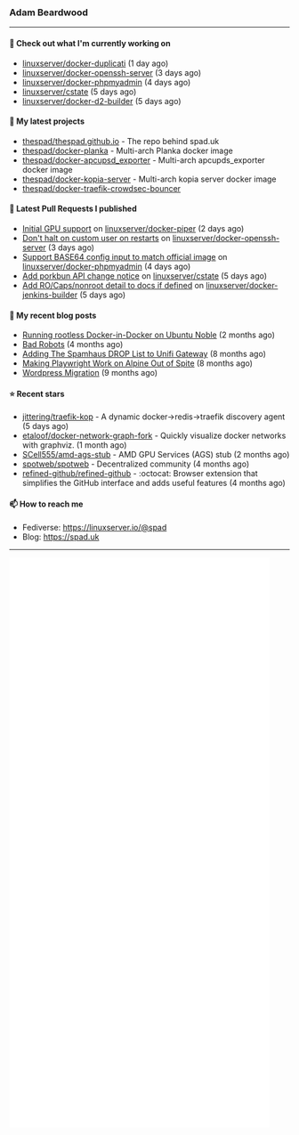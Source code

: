 ### Adam Beardwood
---
#### 👷 Check out what I'm currently working on

- [linuxserver/docker-duplicati](https://github.com/linuxserver/docker-duplicati) (1 day ago)
- [linuxserver/docker-openssh-server](https://github.com/linuxserver/docker-openssh-server) (3 days ago)
- [linuxserver/docker-phpmyadmin](https://github.com/linuxserver/docker-phpmyadmin) (4 days ago)
- [linuxserver/cstate](https://github.com/linuxserver/cstate) (5 days ago)
- [linuxserver/docker-d2-builder](https://github.com/linuxserver/docker-d2-builder) (5 days ago)

#### 🌱 My latest projects

- [thespad/thespad.github.io](https://github.com/thespad/thespad.github.io) - The repo behind spad.uk
- [thespad/docker-planka](https://github.com/thespad/docker-planka) - Multi-arch Planka docker image
- [thespad/docker-apcupsd_exporter](https://github.com/thespad/docker-apcupsd_exporter) - Multi-arch apcupds_exporter docker image
- [thespad/docker-kopia-server](https://github.com/thespad/docker-kopia-server) - Multi-arch kopia server docker image 
- [thespad/docker-traefik-crowdsec-bouncer](https://github.com/thespad/docker-traefik-crowdsec-bouncer)

#### 🔨 Latest Pull Requests I published

- [Initial GPU support](https://github.com/linuxserver/docker-piper/pull/6) on [linuxserver/docker-piper](https://github.com/linuxserver/docker-piper) (2 days ago)
- [Don&#39;t halt on custom user on restarts](https://github.com/linuxserver/docker-openssh-server/pull/102) on [linuxserver/docker-openssh-server](https://github.com/linuxserver/docker-openssh-server) (3 days ago)
- [Support BASE64 config input to match official image](https://github.com/linuxserver/docker-phpmyadmin/pull/40) on [linuxserver/docker-phpmyadmin](https://github.com/linuxserver/docker-phpmyadmin) (4 days ago)
- [Add porkbun API change notice](https://github.com/linuxserver/cstate/pull/244) on [linuxserver/cstate](https://github.com/linuxserver/cstate) (5 days ago)
- [Add RO/Caps/nonroot detail to docs if defined](https://github.com/linuxserver/docker-jenkins-builder/pull/306) on [linuxserver/docker-jenkins-builder](https://github.com/linuxserver/docker-jenkins-builder) (5 days ago)

#### 📜 My recent blog posts

- [Running rootless Docker-in-Docker on Ubuntu Noble](https://www.spad.uk/posts/rootless-dind-noble/) (2 months ago)
- [Bad Robots](https://www.spad.uk/posts/bad-robots/) (4 months ago)
- [Adding The Spamhaus DROP List to Unifi Gateway](https://www.spad.uk/posts/adding-spamhaus-drop-list-to-unifi-gateway/) (8 months ago)
- [Making Playwright Work on Alpine Out of Spite](https://www.spad.uk/posts/making-playwright-work-on-alpine-out-of-spite/) (8 months ago)
- [Wordpress Migration](https://www.spad.uk/posts/wordpress-migration/) (9 months ago)

#### ⭐ Recent stars

- [jittering/traefik-kop](https://github.com/jittering/traefik-kop) - A dynamic docker-&gt;redis-&gt;traefik discovery agent (5 days ago)
- [etaloof/docker-network-graph-fork](https://github.com/etaloof/docker-network-graph-fork) - Quickly visualize docker networks with graphviz. (1 month ago)
- [SCell555/amd-ags-stub](https://github.com/SCell555/amd-ags-stub) - AMD GPU Services (AGS) stub (2 months ago)
- [spotweb/spotweb](https://github.com/spotweb/spotweb) - Decentralized community (4 months ago)
- [refined-github/refined-github](https://github.com/refined-github/refined-github) - :octocat: Browser extension that simplifies the GitHub interface and adds useful features (4 months ago)

#### 📫 How to reach me
- Fediverse: https://linuxserver.io/@spad
- Blog: https://spad.uk
---
<img src="https://raw.githubusercontent.com/thespad/thespad/main/github-metrics.svg">
